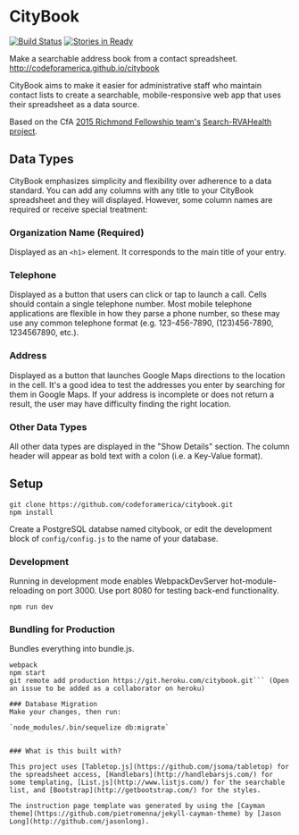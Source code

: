 # CityBook
[![Build Status](https://travis-ci.org/codeforamerica/citybook.png)](https://travis-ci.org/codeforamerica/citybook)  [![Stories in Ready](https://badge.waffle.io/codeforamerica/citybook.png?label=ready&title=Ready)](https://waffle.io/codeforamerica/citybook)

Make a searchable address book from a contact spreadsheet.
http://codeforamerica.github.io/citybook

CityBook aims to make it easier for administrative staff who maintain contact lists to create a searchable, mobile-responsive web app that uses their spreadsheet as a data source.

Based on the CfA [2015 Richmond Fellowship team's](http://rva.codeforamerica.org) [Search-RVAHealth project](https://github.com/codeforamerica/search-rvahealth).

## Data Types

CityBook emphasizes simplicity and flexibility over adherence to a data standard. You can add any columns with any title to your CityBook spreadsheet and they will displayed. However, some column names are required or receive special treatment:

### Organization Name (Required)
Displayed as an `<h1>` element. It corresponds to the main title of your entry.

### Telephone
Displayed as a button that users can click or tap to launch a call. Cells should contain a single telephone number. Most mobile telephone applications are flexible in how they parse a phone number, so these may use any common telephone format (e.g. 123-456-7890, (123)456-7890, 1234567890, etc.).

### Address
Displayed as a button that launches Google Maps directions to the location in the cell. It's a good idea to test the addresses you enter by searching for them in Google Maps. If your address is incomplete or does not return a result, the user may have difficulty finding the right location.

### Other Data Types
All other data types are displayed in the "Show Details" section. The column header will appear as bold text with a colon (i.e. a Key-Value format).

## Setup

```
git clone https://github.com/codeforamerica/citybook.git
npm install
```

Create a PostgreSQL databse named citybook, or edit the development block of `config/config.js` to the name of your database.

### Development
Running in development mode enables WebpackDevServer hot-module-reloading on port 3000. Use port 8080 for testing back-end functionality.

`npm run dev`

### Bundling for Production
Bundles everything into bundle.js.

```
webpack
npm start
git remote add production https://git.heroku.com/citybook.git``` (Open an issue to be added as a collaborator on heroku)

### Database Migration
Make your changes, then run:

`node_modules/.bin/sequelize db:migrate`


### What is this built with?

This project uses [Tabletop.js](https://github.com/jsoma/tabletop) for the spreadsheet access, [Handlebars](http://handlebarsjs.com/) for some templating, [List.js](http://www.listjs.com/) for the searchable list, and [Bootstrap](http://getbootstrap.com/) for the styles.

The instruction page template was generated by using the [Cayman theme](https://github.com/pietromenna/jekyll-cayman-theme) by [Jason Long](http://github.com/jasonlong).
